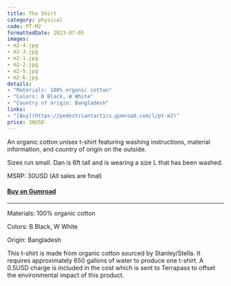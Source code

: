 ```yaml
---
title: The Shirt
category: physical
code: PT-M2
formattedDate: 2023-07-05
images:
- m2-4.jpg
- m2-3.jpg
- m2-1.jpg
- m2-2.jpg
- m2-5.jpg
- m2-6.jpg
details:
- "Materials: 100% organic cotton"
- "Colors: B Black, W White"
- "Country of origin: Bangladesh"
links:
- "[Buy](https://pedestriantactics.gumroad.com/l/pt-m2)"
price: 30USD
---
```


An organic cotton unisex t-shirt featuring washing instructions, material information, and country of origin on the outside.

Sizes run small. Dan is 6ft tall and is wearing a size L that has been washed.

MSRP: 30USD (All sales are final)
#### [Buy on Gumroad](https://pedestriantactics.gumroad.com/l/pt-m2)

---

<div class="details">

Materials: 100% organic cotton

Colors: B Black, W White

Origin: Bangladesh

</div>

<div class="warning environment">

This t-shirt is made from organic cotton sourced by Stanley/Stella. It requires approximately 650 gallons of water to produce one t-shirt. A 0.5USD charge is included in the cost which is sent to Terrapass to offset the environmental impact of this product.

</div>
